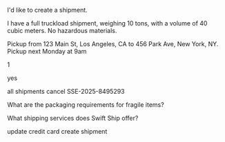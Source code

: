 I'd like to create a shipment.

I have a full truckload shipment, weighing 10 tons, with a volume of 40 cubic meters. No hazardous materials.

Pickup from 123 Main St, Los Angeles, CA to 456 Park Ave, New York, NY. Pickup next Monday at 9am

1

yes


all shipments
cancel  SSE-2025-8495293


What are the packaging requirements for fragile items?

What shipping services does Swift Ship offer?


update credit card
create shipment